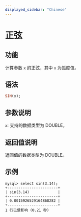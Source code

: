 ```yaml
---
displayed_sidebar: "Chinese"
---
```


# 正弦

## 功能

计算参数 `x` 的正弦，其中 `x` 为弧度值。

## 语法

```Haskell
SIN(x);
```

## 参数说明

`x`: 支持的数据类型为 DOUBLE。

## 返回值说明

返回值的数据类型为 DOUBLE。

## 示例

```Plain Text
mysql> select sin(3.14);
+-----------------------+
| sin(3.14)             |
+-----------------------+
| 0.0015926529164868282 |
+-----------------------+
1 行已受影响 (0.21 秒)
```